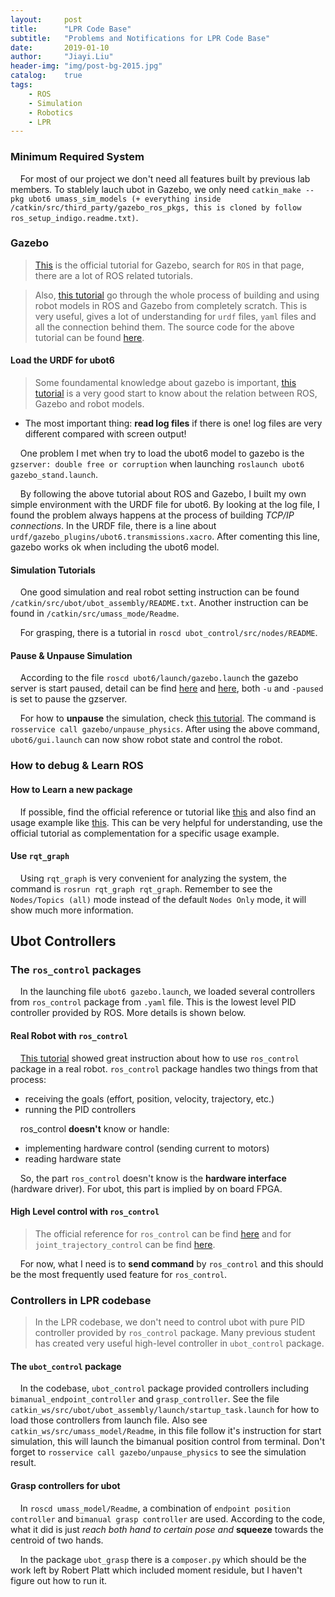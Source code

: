 ```yaml
---
layout:     post
title:      "LPR Code Base"
subtitle:   "Problems and Notifications for LPR Code Base"
date:       2019-01-10
author:     "Jiayi.Liu"
header-img: "img/post-bg-2015.jpg"
catalog: 	true
tags:
    - ROS
    - Simulation
    - Robotics
    - LPR
---
```


### Minimum Required System

&nbsp;&nbsp;&nbsp;&nbsp;For most of our project we don't need all features built by previous lab members. To stablely lauch ubot in Gazebo, we only need `catkin_make --pkg ubot6 umass_sim_models (+ everything inside /catkin/src/third_party/gazebo_ros_pkgs, this is cloned by follow ros_setup_indigo.readme.txt)`.

### Gazebo

>[This](http://gazebosim.org/tutorials/browse) is the official tutorial for Gazebo, search for `ROS` in that page, there are a lot of ROS related tutorials.

>Also, [this tutorial](https://www.generationrobots.com/blog/en/robotic-simulation-scenarios-with-gazebo-and-ros/#create%20a%20Gazebo%20world) go through the whole process of building and using robot models in ROS and Gazebo from completely scratch. This is very useful, gives a lot of understanding for `urdf` files, `yaml` files and all the connection behind them. The source code for the above tutorial can be found [here](https://github.com/HumaRobotics/mybot_gazebo_tutorial).

#### Load the URDF for ubot6
> Some foundamental knowledge about gazebo is important, [this tutorial](https://www.generationrobots.com/blog/en/robotic-simulation-scenarios-with-gazebo-and-ros/) is a very good start to know about the relation between ROS, Gazebo and robot models.

* The most important thing: **read log files** if there is one! log files are very different compared with screen output!

&nbsp;&nbsp;&nbsp;&nbsp;One problem I met when try to load the ubot6 model to gazebo is the `gzserver: double free or corruption` when launching `roslaunch ubot6 gazebo_stand.launch`.

&nbsp;&nbsp;&nbsp;&nbsp;By following the above tutorial about ROS and Gazebo, I built my own simple environment with the URDF file for ubot6. By looking at the log file, I found the problem always happens at the process of building *TCP/IP connections*. In the URDF file, there is a line about `urdf/gazebo_plugins/ubot6.transmissions.xacro`. After comenting this line, gazebo works ok when including the ubot6 model.

#### Simulation Tutorials

&nbsp;&nbsp;&nbsp;&nbsp;One good simulation and real robot setting instruction can be found `/catkin/src/ubot/ubot_assembly/README.txt`. Another instruction can be found in `/catkin/src/umass_mode/Readme`.

&nbsp;&nbsp;&nbsp;&nbsp;For grasping, there is a tutorial in `roscd ubot_control/src/nodes/README`.

#### Pause & Unpause Simulation

&nbsp;&nbsp;&nbsp;&nbsp;According to the file `roscd ubot6/launch/gazebo.launch` the gazebo server is start paused, detail can be find [here](http://gazebosim.org/tutorials?tut=ros_roslaunch) and [here](https://github.com/ros-simulation/gazebo_ros_pkgs/issues/291), both `-u` and `-paused` is set to pause the gzserver.

&nbsp;&nbsp;&nbsp;&nbsp;For how to **unpause** the simulation, check [this tutorial](http://gazebosim.org/tutorials/?tut=ros_comm). The command is `rosservice call gazebo/unpause_physics`. After using the above command, `ubot6/gui.launch` can now show robot state and control the robot.

### How to debug & Learn ROS

#### How to Learn a new package

&nbsp;&nbsp;&nbsp;&nbsp;If possible, find the official reference or tutorial like [this](http://wiki.ros.org/joint_trajectory_controller) and also find an usage example like [this](http://wiki.ros.org/Robots/TIAGo/Tutorials/trajectory_controller). This can be very helpful for understanding, use the official tutorial as complementation for a specific usage example.

#### Use `rqt_graph`

&nbsp;&nbsp;&nbsp;&nbsp;Using `rqt_graph` is very convenient for analyzing the system, the command is `rosrun rqt_graph rqt_graph`. Remember to see the `Nodes/Topics (all)` mode instead of the default `Nodes Only` mode, it will show much more information.

## Ubot Controllers

### The `ros_control` packages

&nbsp;&nbsp;&nbsp;&nbsp;In the launching file `ubot6 gazebo.launch`, we loaded several controllers from `ros_control` package from `.yaml` file. This is the lowest level PID controller provided by ROS. More details is shown below.

#### Real Robot with `ros_control`

&nbsp;&nbsp;&nbsp;&nbsp;[This tutorial](https://slaterobots.com/blog/5abd8a1ed4442a651de5cb5b/how-to-implement-ros_control-on-a-custom-robot) showed great instruction about how to use `ros_control` package in a real robot. `ros_control` package handles two things from that process:

* receiving the goals (effort, position, velocity, trajectory, etc.)
* running the PID controllers

&nbsp;&nbsp;&nbsp;&nbsp;ros_control **doesn't** know or handle:

* implementing hardware control (sending current to motors)
* reading hardware state

&nbsp;&nbsp;&nbsp;&nbsp;So, the part `ros_control` doesn't know is the **hardware interface** (hardware driver). For ubot, this part is implied by on board FPGA.

#### High Level control with `ros_control`

> The official reference for `ros_control` can be find [here](http://wiki.ros.org/ros_control) and for `joint_trajectory_control` can be find [here](http://wiki.ros.org/joint_trajectory_controller#Published_Topics).

&nbsp;&nbsp;&nbsp;&nbsp;For now, what I need is to **send command** by `ros_control` and this should be the most frequently used feature for `ros_control`.

### Controllers in LPR codebase

> In the LPR codebase, we don't need to control ubot with pure PID controller provided by `ros_control` package. Many previous student has created very useful high-level controller in `ubot_control` package.

#### The `ubot_control` package

&nbsp;&nbsp;&nbsp;&nbsp;In the codebase, `ubot_control` package provided controllers including `bimanual_endpoint_controller` and `grasp_controller`. See the file `catkin_ws/src/ubot/ubot_assembly/launch/startup_task.launch` for how to load those controllers from launch file. Also see `catkin_ws/src/umass_model/Readme`, in this file follow it's instruction for start simulation, this will launch the bimanual position control from terminal. Don't forget to `rosservice call gazebo/unpause_physics` to see the simulation result.

#### Grasp controllers for ubot

&nbsp;&nbsp;&nbsp;&nbsp;In `roscd umass_model/Readme`, a combination of `endpoint position controller` and `bimanual grasp controller` are used. According to the code, what it did is just *reach both hand to certain pose and* **squeeze** towards the centroid of two hands.

&nbsp;&nbsp;&nbsp;&nbsp;In the package `ubot_grasp` there is a `composer.py` which should be the work left by Robert Platt which included moment residule, but I haven't figure out how to run it.